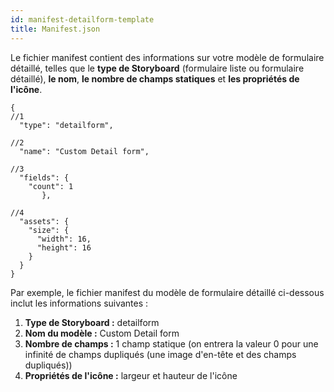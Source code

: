 ```yaml
---
id: manifest-detailform-template
title: Manifest.json
---
```

Le fichier manifest contient des informations sur votre modèle de formulaire détaillé, telles que le **type de Storyboard** (formulaire liste ou formulaire détaillé), **le nom**, **le nombre de champs statiques** et **les propriétés de l'icône**.

    {
    //1
      "type": "detailform",
    
    //2
      "name": "Custom Detail form",
    
    //3
      "fields": {
        "count": 1
           },
    
    //4
      "assets": {
        "size": {
          "width": 16,
          "height": 16
        }
      }
    }
    
    

Par exemple, le fichier manifest du modèle de formulaire détaillé ci-dessous inclut les informations suivantes :

1. **Type de Storyboard :** detailform
2. **Nom du modèle :** Custom Detail form
3. **Nombre de champs :** 1 champ statique (on entrera la valeur 0 pour une infinité de champs dupliqués (une image d'en-tête et des champs dupliqués))
4. **Propriétés de l'icône :** largeur et hauteur de l'icône